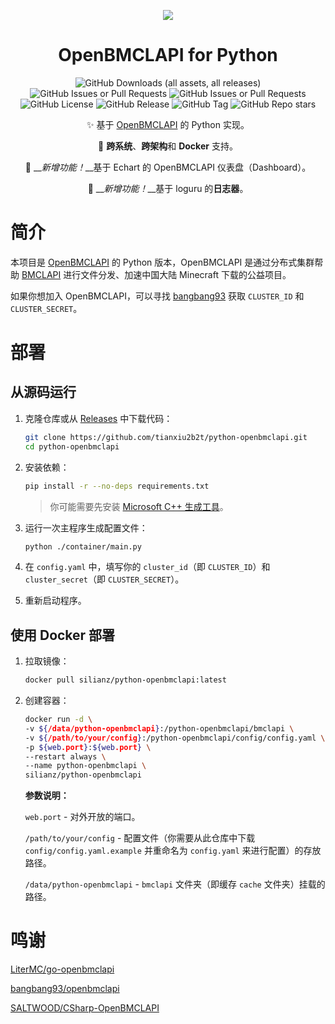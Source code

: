 
<div align="center">

![](https://s21.ax1x.com/2024/03/09/pFyV90g.png)

# OpenBMCLAPI for Python

![GitHub Downloads (all assets, all releases)](https://img.shields.io/github/downloads/TTB-Network/python-openbmclapi/total)
![GitHub Issues or Pull Requests](https://img.shields.io/github/issues-pr/TTB-Network/python-openbmclapi)
![GitHub Issues or Pull Requests](https://img.shields.io/github/issues/TTB-Network/python-openbmclapi)
![GitHub License](https://img.shields.io/github/license/TTB-Network/python-openbmclapi)
![GitHub Release](https://img.shields.io/github/v/release/TTB-Network/python-openbmclapi)
![GitHub Tag](https://img.shields.io/github/v/tag/TTB-Network/python-openbmclapi)
![GitHub Repo stars](https://img.shields.io/github/stars/TTB-Network/python-openbmclapi)


✨ 基于 [OpenBMCLAPI](https://github.com/bangbang93/openbmclapi) 的 Python 实现。

🎨 **跨系统**、**跨架构**和 **Docker** 支持。

🎉 __*新增功能！*__基于 Echart 的 OpenBMCLAPI 仪表盘（Dashboard）。

🎉 __*新增功能！*__基于 loguru 的**日志器**。


</div>

# 简介

本项目是 [OpenBMCLAPI](https://github.com/bangbang93/openbmclapi) 的 Python 版本，OpenBMCLAPI 是通过分布式集群帮助 [BMCLAPI](https://bmclapidoc.bangbang93.com/) 进行文件分发、加速中国大陆 Minecraft 下载的公益项目。

如果你想加入 OpenBMCLAPI，可以寻找 [bangbang93](https://github.com/bangbang93) 获取 `CLUSTER_ID` 和 `CLUSTER_SECRET`。

# 部署

## 从源码运行

1. 克隆仓库或从 [Releases](https://github.com/TTB-Network/python-openbmclapi/releases) 中下载代码：

    ```sh
    git clone https://github.com/tianxiu2b2t/python-openbmclapi.git
    cd python-openbmclapi
    ```

2. 安装依赖：

    ```sh
    pip install -r --no-deps requirements.txt
    ```

    > 你可能需要先安装 [Microsoft C++ 生成工具](https://visualstudio.microsoft.com/visual-cpp-build-tools/)。

3. 运行一次主程序生成配置文件：

    ```sh
    python ./container/main.py
    ```

4. 在 `config.yaml` 中，填写你的 `cluster_id`（即 `CLUSTER_ID`）和 `cluster_secret`（即 `CLUSTER_SECRET`）。

5. 重新启动程序。

## 使用 Docker 部署

1. 拉取镜像：

    ```sh
    docker pull silianz/python-openbmclapi:latest
    ```

2. 创建容器：

    ```sh
    docker run -d \
    -v ${/data/python-openbmclapi}:/python-openbmclapi/bmclapi \
    -v ${/path/to/your/config}:/python-openbmclapi/config/config.yaml \
    -p ${web.port}:${web.port} \
    --restart always \
    --name python-openbmclapi \
    silianz/python-openbmclapi 
    ```

    **参数说明：**

    `web.port` - 对外开放的端口。

    `/path/to/your/config` - 配置文件（你需要从此仓库中下载 `config/config.yaml.example` 并重命名为 `config.yaml` 来进行配置）的存放路径。

    `/data/python-openbmclapi` - `bmclapi` 文件夹（即缓存 `cache` 文件夹）挂载的路径。

# 鸣谢

[LiterMC/go-openbmclapi](https://github.com/LiterMC/go-openbmclapi)

[bangbang93/openbmclapi](https://github.com/bangbang93/openbmclapi)

[SALTWOOD/CSharp-OpenBMCLAPI](https://github.com/SALTWOOD/CSharp-OpenBMCLAPI)